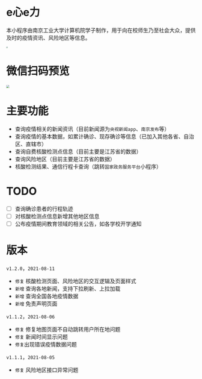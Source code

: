# e心e力

本小程序由南京工业大学计算机院学子制作，用于向在校师生乃至社会大众，提供及时的疫情资讯、风险地区等信息。

<img src="https://picgo-1256052225.cos.ap-guangzhou.myqcloud.com/img/20210806140117.png" style="zoom: 25%;" />

# 微信扫码预览

<img src="https://picgo-1256052225.cos.ap-guangzhou.myqcloud.com/img/20210812161335.jpg" style="zoom: 50%;" />

# 主要功能

-   查询疫情相关的新闻资讯（目前新闻源为`央视新闻app`、`南京发布`等）
-   查询疫情的基本数据，如累计确诊、现存确诊等信息（已加入其他各省、自治区、直辖市）
-   查询自费核酸检测点信息（目前主要是江苏省的数据）
-   查询风险地区（目前主要是江苏省的数据）
-   核酸检测结果、通信行程卡查询（跳转`国家政务服务平台`小程序）

# TODO

-   [ ] 查询确诊患者的行程轨迹
-   [ ] 对核酸检测点信息新增其他地区信息
-   [ ] 公布疫情期间教育领域的相关公告，如各学校开学通知

# 版本

`v1.2.0`，`2021-08-11`

-   `修复` 核酸检测页面、风险地区的交互逻辑及页面样式
-   `新增` 查询各地新闻，支持下拉刷新、上拉加载
-   `新增` 查询全国各地疫情数据
-   `新增` 免责声明页面

`v1.1.2`，`2021-08-06`

-   `修复` 修复地图页面不自动跳转用户所在地问题
-   `修复` 新闻时间显示问题
-   `修复`出现错误疫情数据问题

`v1.1.1`，`2021-08-05`

-   `修复` 风险地区接口异常问题
